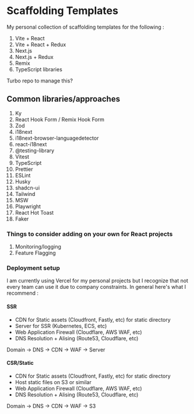 # Scaffolding Templates

My personal collection of scaffolding templates for the following :

1. Vite + React
2. Vite + React + Redux
3. Next.js
4. Next.js + Redux
5. Remix
6. TypeScript libraries

Turbo repo to manage this?

## Common libraries/approaches

1. Ky
2. React Hook Form / Remix Hook Form
3. Zod
4. i18next
5. i18next-browser-languagedetector
6. react-i18next
7. @testing-library
8. Vitest
9. TypeScript
10. Prettier
11. ESLint
12. Husky
13. shadcn-ui
14. Tailwind
15. MSW
16. Playwright
17. React Hot Toast
18. Faker

### Things to consider adding on your own for React projects

1. Monitoring/logging
2. Feature Flagging

### Deployment setup

I am currently using Vercel for my personal projects but I recognize that not every team can use it due to company constraints. In general here's what I recommend :

#### SSR

- CDN for Static assets (Cloudfront, Fastly, etc) for static directory
- Server for SSR (Kubernetes, ECS, etc)
- Web Application Firewall (Cloudflare, AWS WAF, etc)
- DNS Resolution + Alising (Route53, Cloudflare, etc)

Domain -> DNS -> CDN -> WAF -> Server

#### CSR/Static

- CDN for Static assets (Cloudfront, Fastly, etc) for static directory
- Host static files on S3 or similar
- Web Application Firewall (Cloudflare, AWS WAF, etc)
- DNS Resolution + Alising (Route53, Cloudflare, etc)

Domain -> DNS -> CDN -> WAF -> S3
